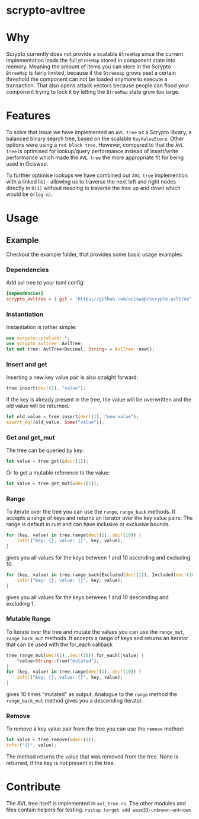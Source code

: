 # scrypto-avltree

# Why
Scrypto currently does not provide a scalable `BtreeMap` since the current implementation loads the full `BtreeMap` stored in component state into memory. Meaning the amount of items you can store in the Scrypto `BtreeMap` is fairly limited, because if the `Btreemap` grows past a certain threshold the component can not be loaded anymore to execute a transaction.  That also opens attack vectors because people can flood your component trying to lock it by letting the `BtreeMap` state grow too large.

# Features
To solve that issue we have implemented an `AVL tree` as a Scrypto library, a balanced binary search tree, based on the scalable `KeyValueStore`.
Other options were using a `red black tree`. However, compared to that the `AVL tree` is optimised for lookup/query performance instead of insert/write performance which made the `AVL tree` the more appropriate fit for being used in Ociswap.

To further optimise lookups we have combined our `AVL tree` implemention with a linked list - allowing us to traverse the next
left and right nodes directly in `O(1)` without needing to traverse the tree up and down which would be `O(log n)`.

# Usage

## Example
Checkout the example folder, that provides some basic usage examples.

### Dependencies
Add avl tree to your toml config:
```toml
[dependencies]
scrypto_avltree = { git = "https://github.com/ociswap/scrypto-avltree", tag = "v1.1.0" }
```

### Instantiation 
Instantiation is rather simple:
```rust
use scrypto::prelude::*;
use scrypto_avltree::AvlTree;
let mut tree: AvlTree<Decimal, String> = AvlTree::new();
```

### Insert and get
Inserting a new key value pair is also straight forward:
```rust
tree.insert(dec!(1), "value");
```
If the key is already present in the tree, the value will be overwritten and the old value will be returned.
```rust
let old_value = tree.insert(dec!(1), "new value");
assert_eq!(old_value, Some("value"));
```

### Get and get_mut
The tree can be queried by key:
```rust
let value = tree.get(&dec!(1));
```
Or to get a mutable reference to the value:
```rust
let value = tree.get_mut(&dec!(1));
```

### Range
To iterate over the tree you can use the `range`, `range_back` methods.
It accepts a range of keys and returns an iterator over the key value pairs:
The range is default in rust and can have inclusive or exclusive bounds.
```rust
for (key, value) in tree.range(dec!(1)..dec!(10)) {
    info!("key: {}, value: {}", key, value);
}
```
gives you all values for the keys between 1 and 10 ascending and excluding 10.
```rust
for (key, value) in tree.range_back(Excluded(dec!(1)), Included(dec!(10))) {
    info!("key: {}, value: {}", key, value);
}
```
gives you all values for the keys between 1 and 10 descending and excluding 1.

### Mutable Range
To iterate over the tree and mutate the values you can use the `range_mut`, `range_back_mut` methods.
It accepts a range of keys and returns an iterator that can be used with the for_each callback
```rust
tree.range_mut(dec!(1)..dec!(10)).for_each(|value| {
    *value=String::from("mutated");
}
for (key, value) in tree.range(dec!(1)..dec!(10)) {
    info!("key: {}, value: {}", key, value);
}
```
gives 10 times "mutated" as output.
Analogue to the `range` method the `range_back_mut` method gives you a descending iterator.

### Remove
To remove a key value pair from the tree you can use the `remove` method:
```rust
let value = tree.remove(&dec!(1));
info!("{}", value);
```
The method returns the value that was removed from the tree. 
None is returned, if the key is not present in the tree.

# Contribute
The AVL tree itself is implemented in `avl_tree.rs`. The other modules and files contain helpers for testing.
```rustup target add wasm32-unknown-unknown```

